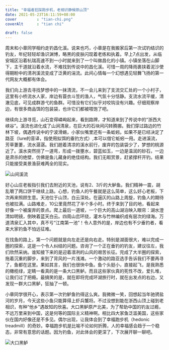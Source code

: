 ```yaml
---
title: "幸福者狂踩跑步机，老相识静候崇山顶"
date: 2021-05-23T16:11:59+08:00
cover         : "tian-chi.png"
coverAlt      : "tian chi"

draft: false
---
```


周末和小章同学相约走钓昌化溪。说来也巧，小章是在我搬家后第一次试钓结识的钓友，年纪轻轻却渔识渊博，略黑的皮肤闪现着老练和执着。早上7点出发，从临安城区沿着杭瑞高速不到一小时就来到了一个叫做昌化的小镇。小镇坐落在山脚下，主干道就沿着水流，不难找到传说中的昌化溪。可惜一周的降雨裹挟着泥沙使得期盼中的清冽溪流变成了泛黄的湍流。此间心情每一个幻想遇见轻舞飞扬的第一代网友大概都有体会。

我们向上游去寻找梦想中的一抹清流，不一会儿来到了支流交汇处的一个小村子，这里有小桥流水人家，岸边有蓑衣斗笠的渔人，气氛十分恬静。支流水流平缓，清澈见底，可见成群游弋的鱼群。可惜没有它们似乎对咬钩没有兴趣。仔细观察岸边，有很多商品饵的包装袋，也许它们都被喂饱了吧。

继续向上游寻觅，山石变得嶙峋起来，看到路牌，才知道来到了传说中的“浙西大峡谷”。溪流也进化成了山涧清泉，在巨大的石块间闪转腾挪。我们穿过路边的竹林下坡，偶遇传说中的宁波滑蜴，小家伙嘴里还有一条蚯蚓。如果不是已经决定了路亚（lure的音译，指使用拟饵的垂钓方式）,本可以借它蚯蚓一用。走进溪流，芳草萋萋，流水潺潺。我们趟着清凉的溪水前行，废弃的包装袋少了，梦想的桃源近了。溪水突然拐了一道弯，形成一拨壅水，碧蓝如玉，一边是温润的砂石，一边是肃杀的绝壁，仿佛是鱼儿藏身的绝佳结构。我们无暇赏景，赶紧撑杆开钓。结果只能接受美景渔获难两全的现实。

![山间溪流](xi-liu.png)

好心山庄老板指引我们去附近的天池，说有2、3斤的大鲈鱼。我们精神一震，胡乱嚼了两口饼干继续上路。心想，钓鱼人的午餐就是这么简单，这么好心老板，下次再来照顾生意。天池位于山顶，白云深处。在逼仄的山路上周旋，钓鱼人的期待也被拉满。山路难走，10公里竟然花了半个多小时。终于来到了目的地，看起来好像一个被废弃的景点。爬上最后一道坡，一个巨大的高山湖泊映入眼帘：湖水澄清如明镜，倒映着蓝天白云。四周山峦环绕，灌木与竹林编织成有层次的绿海。万道清泉汇入其中，真不亏“江南第一池”！令人意外的是，岸边也有不少垂钓者，看来大家钓鱼不怕远征难。

在找鱼的路上，第一个问题就是向左走还是向右走。特别是湖面很大，难以完成一圈的探索，这是一个令人纠结的问题。咨询了一个正在垂钓的钓友，建议往左，我们欣然采纳。谁知接下来的是迎着凛冽的山风的艰苦长征。完成了大半圈的探索，拖着沉重的脚步，来到了背风的一片浅滩。一个激动的路亚选手告诉我们不要再寻了，鱼都在这里。果如其言，我们也很快中鱼。鱼个头挺小，直接起飞，是我熟悉的橄榄绿，定睛一看真的是一条大口黑鲈。而且这些家伙真的死性不改，爱扎堆，让我们过了把瘾。最搞笑的是，就在即将完成环湖旅行时，就在出发点的右边，又发现一群大口黑鲈，狂抽了一顿。

小章同学很开心，表示第一次钓鲈鱼钓得这么爽。我微微一笑，回想起当年驰骋盐河的岁月，今天这些小鱼只能算得上虾兵蟹将。不过没想到能在浙西山顶上碰到老相识，有种“他乡”遇故知的欣喜。大口黑鲈原产北美，为了帮助中国的钓友过瘾，不远万里来到中国，这是何等的国际主义精神啊。相比四大家鱼泛滥美国，这些家伙在国内好像还是不多见。偶尔出现，让我体会到了幸福跑步机（hedonic treadmill）的奇妙。幸福跑步机是比喻不论如何折腾，人的幸福感会趋于一个稳态，非常有意思的话题。因为钓鱼，对此体会的更深了，下次展开聊一聊吧。

![大口黑鲈](da-zui-lu-yu.png)
